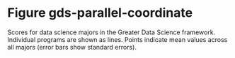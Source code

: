 # Figure gds-parallel-coordinate

Scores for data science majors in the Greater Data Science framework. Individual programs are shown as lines. Points indicate mean values across all majors (error bars show standard errors).
